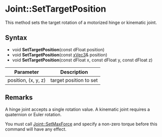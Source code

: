 # Joint::SetTargetPosition

This method sets the target rotation of a motorized hinge or kinematic joint.

## Syntax

- void **SetTargetPosition**(const dFloat position)
- void **SetTargetPosition**(const [xVec3](xVec3.md)& position)
- void **SetTargetPosition**(const dFloat x, const dFloat y, const dFloat z)

| Parameter | Description |
|---|---|
| position, (x, y, z) | target position to set |

## Remarks

A hinge joint accepts a single rotation value. A kinematic joint requires a quaternion or Euler rotation.

You must call [Joint::SetMaxForce](Joint_SetMaxForce.md) and specify a non-zero torque before this command will have any effect.
